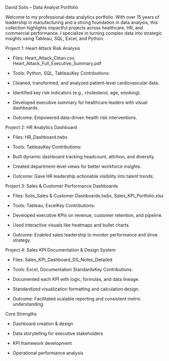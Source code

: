 David Solis – Data Analyst Portfolio

Welcome to my professional data analytics portfolio. With over 15 years of leadership in manufacturing and a strong foundation in data analysis, this collection highlights impactful projects across healthcare, HR, and commercial performance. 
I specialize in turning complex data into strategic insights using Tableau, SQL, Excel, and Python.

Project 1: Heart Attack Risk Analysis

 - Files: Heart_Attack_Clean.csv, Heart_Attack_Full_Executive_Summary.pdf

 - Tools: Python, SQL, TableauKey Contributions:

 - Cleaned, transformed, and analyzed patient-level cardiovascular data.

 - Identified key risk indicators (e.g., cholesterol, age, smoking).

 - Developed executive summary for healthcare leaders with visual dashboards.

 - Outcome: Empowered data-driven health risk interventions.

Project 2: HR Analytics Dashboard

 - Files: HR_Dashboard.twbx

 - Tools: TableauKey Contributions:

 - Built dynamic dashboard tracking headcount, attrition, and diversity.

 - Created department-level views for better workforce insights.

 - Outcome: Gave HR leadership actionable visibility into talent trends.

Project 3: Sales & Customer Performance Dashboards

 - Files: Solis_Sales & Customer Dashboards.twbx, Sales_KPI_Portfolio.xlsx

 - Tools: Tableau, ExcelKey Contributions:

 - Developed executive KPIs on revenue, customer retention, and pipeline.

 - Used interactive visuals like heatmaps and bullet charts.

 - Outcome: Enabled sales leadership to monitor performance and drive strategy.

Project 4: Sales KPI Documentation & Design System

 - Files: Sales_KPI_Dashboard_DS_Notes_Detailed

 - Tools: Excel, Documentation StandardsKey Contributions:

 - Documented each KPI with logic, formulas, and data lineage.

 - Standardized visualization formatting and calculation design.

 - Outcome: Facilitated scalable reporting and consistent metric understanding.

Core Strengths

 - Dashboard creation & design

 - Data storytelling for executive stakeholders

 - KPI framework development

 - Operational performance analysis
